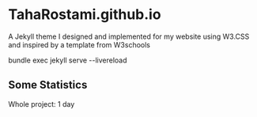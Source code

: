 # TahaRostami.github.io

A Jekyll theme I designed and implemented for my website using W3.CSS and inspired by a template from W3schools


bundle exec jekyll serve --livereload
 
## Some Statistics

Whole project: 1 day
